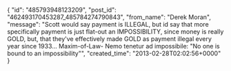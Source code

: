  {
   "id": "485793948123209",
   "post_id": "462493170453287_485784274790843",
   "from_name": "Derek Moran",
   "message": "Scott would say payment is ILLEGAL, but id say that more specifically payment is just flat-out an IMPOSSIBILITY, since money is really GOLD, but, that they've effectively made GOLD as payment illegal every year since 1933... Maxim-of-Law- Nemo tenetur ad impossibile: \"No one is bound to an impossibility\"",
   "created_time": "2013-02-28T02:02:56+0000"
 }
